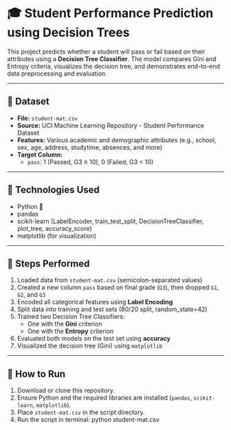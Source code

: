 # 🎓 Student Performance Prediction using Decision Trees

This project predicts whether a student will pass or fail based on their attributes using a **Decision Tree Classifier**. The model compares Gini and Entropy criteria, visualizes the decision tree, and demonstrates end-to-end data preprocessing and evaluation.

---

## 📁 Dataset

- **File:** `student-mat.csv`
- **Source:** UCI Machine Learning Repository - Student Performance Dataset
- **Features:** Various academic and demographic attributes (e.g., school, sex, age, address, studytime, absences, and more)
- **Target Column:**  
  - `pass`: 1 (Passed, G3 ≥ 10), 0 (Failed, G3 < 10)

---

## 🔧 Technologies Used

- Python 🐍
- pandas
- scikit-learn (LabelEncoder, train_test_split, DecisionTreeClassifier, plot_tree, accuracy_score)
- matplotlib (for visualization)

---

## 🚀 Steps Performed

1. Loaded data from `student-mat.csv` (semicolon-separated values)
2. Created a new column `pass` based on final grade (`G3`), then dropped `G1`, `G2`, and `G3`
3. Encoded all categorical features using **Label Encoding**
4. Split data into training and test sets (80/20 split, random_state=42)
5. Trained two Decision Tree Classifiers:
   - One with the **Gini** criterion
   - One with the **Entropy** criterion
6. Evaluated both models on the test set using **accuracy**
7. Visualized the decision tree (Gini) using `matplotlib`

---

## 📌 How to Run

1. Download or clone this repository.
2. Ensure Python and the required libraries are installed (`pandas`, `scikit-learn`, `matplotlib`).
3. Place `student-mat.csv` in the script directory.
4. Run the script in terminal: python student-mat.csv
